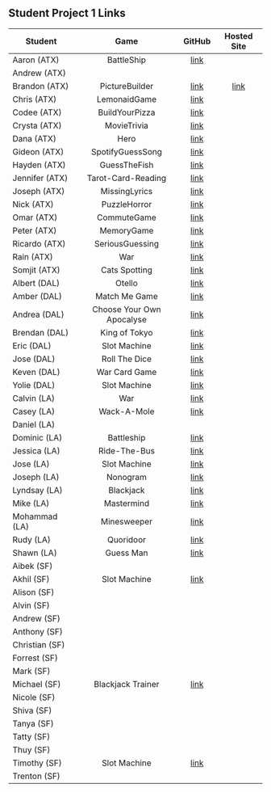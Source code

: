 ## Student Project 1 Links

| Student | Game | GitHub | Hosted Site |
|---|:---:|:---:|:---:|
| Aaron (ATX) | BattleShip | [link](https://github.com/AzStowe/Battleship) |  |
| Andrew (ATX) |  |  |  |
| Brandon (ATX) | PictureBuilder | [link](https://github.com/brandonroesler/picture-game) | [link](https://brandonroesler.github.io/picture-game/) |
| Chris (ATX) | LemonaidGame | [link](https://github.com/cwill833/lemonaidGame) |  |
| Codee (ATX) | BuildYourPizza | [link](https://github.com/Codeebk/Pizza-game) |  |
| Crysta (ATX) | MovieTrivia | [link](https://github.com/crystadavis1119/MovieTriviaGame) |  |
| Dana (ATX) | Hero | [link](https://github.com/dhagandev/Unit1BrowserGame) |  |
| Gideon (ATX) | SpotifyGuessSong | [link](https://github.com/gideonibemerejr/Spotify-Guessing-Game) |  |
| Hayden (ATX) | GuessTheFish | [link](https://github.com/Haybradshaw/fish_id_game) |  |
| Jennifer (ATX) | Tarot-Card-Reading | [link](https://github.com/jennynm1010/tarot-card-game) |  |
| Joseph (ATX) | MissingLyrics | [link](https://github.com/emerick23/Project-1) |  |
| Nick (ATX) | PuzzleHorror | [link](https://github.com/Nick-Bueltel/puzzleHorrorGame) |  |
| Omar (ATX) | CommuteGame | [link](https://github.com/omarclzd/commute-game) |  |
| Peter (ATX) | MemoryGame | [link](https://github.com/peet1126/memory-game) |  |
| Ricardo (ATX) | SeriousGuessing | [link](https://github.com/rcrdgrc/A-Serious-Guessing-Game) |  |
| Rain (ATX) | War | [link](https://github.com/RainMirron/War-Card-Game) |  |
| Somjit (ATX) | Cats Spotting | [link](https://github.com/sommeow/SEI-unit-one-project) |  |
| Albert (DAL) | Otello | [link](https://github.com/chung972/SEI-Project-1) |  |
| Amber (DAL) | Match Me Game | [link](https://github.com/BedfordA/Project-One.git) |  |
| Andrea (DAL) | Choose Your Own Apocalyse | [link](https://github.com/aflores94/Choose-Your-Own-Adventure-EMP) |  |
| Brendan (DAL) | King of Tokyo | [link](https://github.com/flubbid/project-king-of-tokyo) |  |
| Eric (DAL) | Slot Machine | [link](https://github.com/code-v1/Slot-Game.git) |  |
| Jose (DAL) | Roll The Dice | [link](https://github.com/Pilotmarques/Project-ONE) |  |
| Keven (DAL) | War Card Game | [link](https://github.com/Kmolina009/Keven_Molina_Browser_Based_Game) |  |
| Yolie (DAL) | Slot Machine | [link](https://github.com/yolieloveless/ProjectOne) |  |
| Calvin (LA) | War | [link](https://github.com/calvinfeau/war-game) |  |
| Casey (LA) | Wack-A-Mole | [link](https://github.com/cbrannon123/Project1) |
| Daniel (LA) |  |  |  |
| Dominic (LA) | Battleship | [link](https://github.com/daparducci/battleship) |  |
| Jessica (LA) | Ride-The-Bus | [link](https://github.com/jbokchoi/Ride-the-Bus) |  |
| Jose (LA) | Slot Machine | [link](https://github.com/ambrociojosec/slot-machine-lite) |  |
| Joseph (LA) | Nonogram | [link](https://github.com/JosephCoburn/nonogram-game) |  |
| Lyndsay (LA) | Blackjack | [link](https://github.com/lramberg/Blackjack) |  |
| Mike (LA) | Mastermind | [link](https://github.com/butonemike/gaMastermind) |  |
| Mohammad (LA) | Minesweeper | [link](https://github.com/payam12444/Minesweeper-game) |  |
| Rudy (LA) | Quoridoor | [link](https://git.generalassemb.ly/SEI-CC/SEI-CC-2/blob/master/projects/project-1/p1-links.md) |  |
| Shawn (LA) | Guess Man | [link](https://github.com/sgk94/guess-man-game) |  |
| Aibek (SF) |  |  |  |
| Akhil (SF) | Slot Machine | [link](https://github.com/akhilnn/browser-based-game) |  |
| Alison (SF) |  |  |  |
| Alvin (SF) |  |  |  |
| Andrew (SF) |  |  |  |
| Anthony (SF) |  |  |  |
| Christian (SF) |  |  |  |
| Forrest (SF) |  |  |  |
| Mark (SF) |  |  |  |
| Michael (SF) | Blackjack Trainer | [link](https://github.com/mikebailey-ga/blackjack-trainer) |  |
| Nicole (SF) |  |  |  |
| Shiva (SF) |  |  |  |
| Tanya (SF) |  |  |  |
| Tatty (SF) |  |  |  |
| Thuy (SF) |  |  |  |
| Timothy (SF) | Slot Machine | [link](https://github.com/DesignAway2Play/toTheDarkLord) |  |
| Trenton (SF) |  |  |  |
